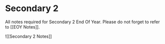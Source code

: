 # Secondary 2

All notes required for Secondary 2 End Of Year. Please do not forget to refer to [[EOY Notes]].

![[Secondary 2 Notes]]